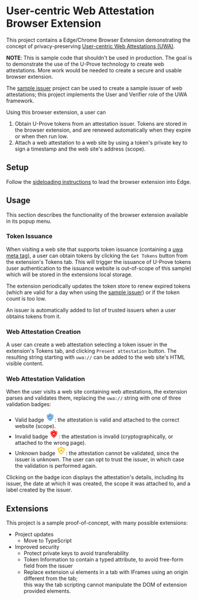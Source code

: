 # User-centric Web Attestation Browser Extension

This project contains a Edge/Chrome Browser Extension demonstrating the concept of privacy-preserving [User-centric Web Attestations (UWA)](../doc/uwa-spec.md).

**NOTE**: This is sample code that shouldn't be used in production. The goal is to demonstrate the use of the U-Prove technology to create web attestations. More work would be needed to create a secure and usable browser extension.

The [sample issuer](../sample-issuer/README.md) project can be used to create a sample issuer of web attestations; this project implements the User and Verifier role of the UWA framework.

Using this browser extension, a user can
1. Obtain U-Prove tokens from an attestation issuer. Tokens are stored in the browser extension, and are renewed automatically when they expire or when then run low.
2. Attach a web attestation to a web site by using a token's private key to sign a timestamp and the web site's address (scope).

## Setup

Follow the [sideloading instructions](https://learn.microsoft.com/en-us/microsoft-edge/extensions-chromium/getting-started/extension-sideloading) to lead the browser extension into Edge.

## Usage

This section describes the functionality of the browser extension available in its popup menu.

### Token Issuance

When visiting a web site that supports token issuance (containing a [uwa meta tag](../doc/uwa-spec.md#issuer-setup)), a user can obtain tokens by clicking the `Get Tokens` button from the extension's Tokens tab. This will trigger the issuance of U-Prove tokens (user authentication to the issuance website is out-of-scope of this sample) which will be stored in the extensions local storage.

The extension periodically updates the token store to renew expired tokens (which are valid for a day when using the [sample issuer](../sample-issuer/README.md)) or if the token count is too low.

An issuer is automatically added to list of trusted issuers when a user obtains tokens from it.

### Web Attestation Creation

A user can create a web attestation selecting a token issuer in the extension's Tokens tab, and clicking `Present attestation` button. The resulting string starting with `uwa://` can be added  to the web site's HTML visible content.

### Web Attestation Validation

When the user visits a web site containing web attestations, the extension parses and validates them, replacing the `uwa://` string with one of three validation badges:
* Valid badge <img src="./icons/checkmark.svg" alt="valid badge" title="valid badge" width="25" />: the attestation is valid and attached to the correct website (scope).
* Invalid badge <img src="./icons/invalid.svg" alt="invalid badge" title="invalid badge" width="25" />: the attestation is invalid (cryptographically, or attached to the wrong page).
* Unknown badge <img src="./icons/warning.svg" alt="unknown badge" title="unknown badge" width="25" />: the attestation cannot be validated, since the issuer is unknown. The user can opt to trust the issuer, in which case the validation is performed again.

Clicking on the badge icon displays the attestation's details, including its issuer, the date at which it was created, the scope it was attached to, and a label created by the issuer.

## Extensions

This project is a sample proof-of-concept, with many possible extensions:
* Project updates
  * Move to TypeScript
* Improved security
  * Protect private keys to avoid transferability
  * Token Information to contain a typed attribute, to avoid free-form field from the issuer
  * Replace extension ui elements in a tab with IFrames using an origin different from the tab;  
    this way the tab scripting cannot manipulate the DOM of extension provided elements.
